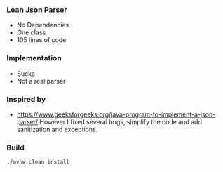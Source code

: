 ### Lean Json Parser

* No Dependencies
* One class
* 105 lines of code

### Implementation

* Sucks
* Not a real parser

### Inspired by

* https://www.geeksforgeeks.org/java-program-to-implement-a-json-parser/
However I fixed several bugs, simplify the code and add sanitization and exceptions.

### Build 
```bash
./mvnw clean install 
```
